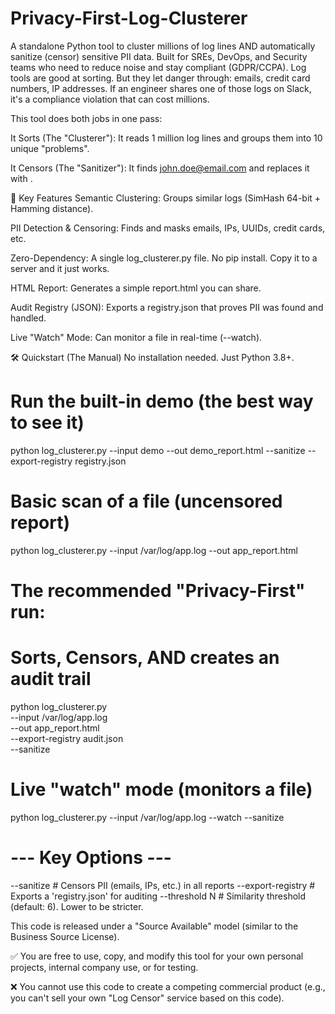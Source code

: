 # Privacy-First-Log-Clusterer
A standalone Python tool to cluster millions of log lines AND automatically sanitize (censor) sensitive PII data.  Built for SREs, DevOps, and Security teams who need to reduce noise and stay compliant (GDPR/CCPA).
Log tools are good at sorting. But they let danger through: emails, credit card numbers, IP addresses. If an engineer shares one of those logs on Slack, it's a compliance violation that can cost millions.

This tool does both jobs in one pass:

It Sorts (The "Clusterer"): It reads 1 million log lines and groups them into 10 unique "problems".

It Censors (The "Sanitizer"): It finds john.doe@email.com and replaces it with <EMAIL>.

🧠 Key Features
Semantic Clustering: Groups similar logs (SimHash 64-bit + Hamming distance).

PII Detection & Censoring: Finds and masks emails, IPs, UUIDs, credit cards, etc.

Zero-Dependency: A single log_clusterer.py file. No pip install. Copy it to a server and it just works.

HTML Report: Generates a simple report.html you can share.

Audit Registry (JSON): Exports a registry.json that proves PII was found and handled.

Live "Watch" Mode: Can monitor a file in real-time (--watch).

🛠️ Quickstart (The Manual)
No installation needed. Just Python 3.8+.





# Run the built-in demo (the best way to see it)
python log_clusterer.py --input demo --out demo_report.html --sanitize --export-registry registry.json

# Basic scan of a file (uncensored report)
python log_clusterer.py --input /var/log/app.log --out app_report.html

# The recommended "Privacy-First" run:
# Sorts, Censors, AND creates an audit trail
python log_clusterer.py \
    --input /var/log/app.log \
    --out app_report.html \
    --export-registry audit.json \
    --sanitize

# Live "watch" mode (monitors a file)
python log_clusterer.py --input /var/log/app.log --watch --sanitize

# --- Key Options ---

--sanitize          # Censors PII (emails, IPs, etc.) in all reports
--export-registry   # Exports a 'registry.json' for auditing
--threshold N       # Similarity threshold (default: 6). Lower to be stricter.


This code is released under a "Source Available" model (similar to the Business Source License).

✅ You are free to use, copy, and modify this tool for your own personal projects, internal company use, or for testing.

❌ You cannot use this code to create a competing commercial product (e.g., you can't sell your own "Log Censor" service based on this code).
